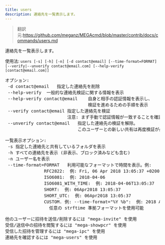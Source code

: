 ```yaml
---
title: users
description: 連絡先を一覧表示します。
---
```


>翻訳元:https://github.com/meganz/MEGAcmd/blob/master/contrib/docs/commands/users.md

連絡先を一覧表示します。

使用法: `users [-s] [-h] [-n] [-d contact@email] [--time-format=FORMAT] [--verify|--unverify contact@email.com] [--help-verify [contact@email.com]]`
<pre>
オプション:
 -d	contact@email	指定した連絡先を削除
 --help-verify	一般的な連絡先検証に関する情報を表示
 --help-verify contact@email	自身と相手の認証情報を表示し、
                            	検証を進めるための手順を表示
 --verify contact@email	指定した連絡先を検証
                       	注意: まず手動で認証情報が一致することを確認する必要があります
 --unverify contact@email	指定した連絡先の検証を解除。
                          	このユーザーとの新しい共有は再度検証が必要になります

一覧表示オプション:
 -s	指定した連絡先と共有しているフォルダを表示
 -h	すべての連絡先を表示 (非表示、ブロック済みなども含む)
 -n	ユーザー名を表示
 --time-format=FORMAT	利用可能なフォーマットで時間を表示。例:
               RFC2822:  例: Fri, 06 Apr 2018 13:05:37 +0200
               ISO6081:  例: 2018-04-06
               ISO6081_WITH_TIME:  例: 2018-04-06T13:05:37
               SHORT:  例: 06Apr2018 13:05:37
               SHORT_UTC:  例: 06Apr2018 13:05:37
               CUSTOM. 例: --time-format="%Y %b":  例: 2018 Apr
                 任意の strftime 準拠フォーマットを使用可能

他のユーザーに招待を送信/削除するには "mega-invite" を使用  
受信/送信中の招待を閲覧するには "mega-showpcr" を使用  
受信した招待を管理するには "mega-ipc" を使用  
連絡先を確認するには "mega-users" を使用
</pre>
